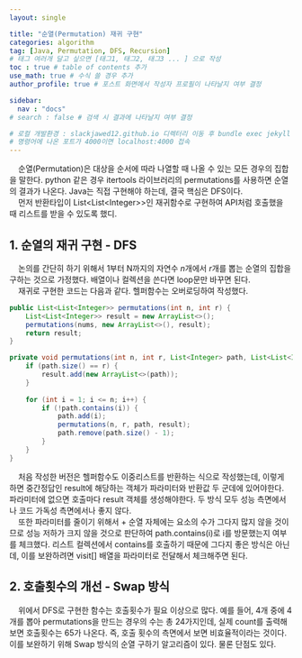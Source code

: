 ```yaml
---
layout: single

title: "순열(Permutation) 재귀 구현"
categories: algorithm
tag: [Java, Permutation, DFS, Recursion]
# 태그 여러개 달고 싶으면 [태그1, 태그2, 태그3 ... ] 으로 작성
toc : true # table of contents 추가
use_math: true # 수식 쓸 경우 추가
author_profile: true # 포스트 화면에서 작성자 프로필이 나타날지 여부 결정

sidebar:
  nav : "docs"
# search : false # 검색 시 결과에 나타날지 여부 결정

# 로컬 개발환경 : slackjawed12.github.io 디렉터리 이동 후 bundle exec jekyll serve 실행
# 명령어에 나온 포트가 4000이면 localhost:4000 접속
---
```


&nbsp; &nbsp; 순열(Permutation)은 대상을 순서에 따라 나열할 때 나올 수 있는 모든 경우의 집합을 말한다. python 같은 경우 itertools 라이브러리의 permutations를 사용하면 순열의 결과가 나온다. Java는 직접 구현해야 하는데, 결국 핵심은 DFS이다.  
&nbsp; &nbsp; 먼저 반환타입이 List<List<Integer\>>인 재귀함수로 구현하여 API처럼 호출했을 때 리스트를 받을 수 있도록 했디.

## 1. 순열의 재귀 구현 - DFS
&nbsp; &nbsp; 논의를 간단히 하기 위해서 1부터 N까지의 자연수 $n$개에서 $r$개를 뽑는 순열의 집합을 구하는 것으로 가정했다. 배열이나 컬렉션을 쓴다면 loop문만 바꾸면 된다.   
&nbsp; &nbsp; 재귀로 구현한 코드는 다음과 같다. 헬퍼함수는 오버로딩하여 작성했다.

```java
public List<List<Integer>> permutations(int n, int r) {
    List<List<Integer>> result = new ArrayList<>();
    permutations(nums, new ArrayList<>(), result);
    return result;
}

private void permutations(int n, int r, List<Integer> path, List<List<Integer>> result) {
    if (path.size() == r) {
        result.add(new ArrayList<>(path));
    }
        
    for (int i = 1; i <= n; i++) {
        if (!path.contains(i)) {
            path.add(i);
            permutations(n, r, path, result);
            path.remove(path.size() - 1);
        }
    }
}
```
&nbsp; &nbsp; 처음 작성한 버전은 헬퍼함수도 이중리스트를 반환하는 식으로 작성했는데, 이렇게 하면 중간정답인 result에 해당하는 객체가 파라미터와 반환값 두 군데에 있어야한다. 파라미터에 없으면 호출마다 result 객체를 생성해야한다. 두 방식 모두 성능 측면에서나 코드 가독성 측면에서나 좋지 않다.  
&nbsp; &nbsp; 또한 파라미터를 줄이기 위해서 + 순열 자체에는 요소의 수가 그다지 많지 않을 것이므로 성능 저하가 크지 않을 것으로 판단하여 path.contains(i)로 i를 방문했는지 여부를 체크했다. 리스트 컬렉션에서 contains를 호출하기 때문에 그다지 좋은 방식은 아닌데, 이를 보완하려면 visit[] 배열을 파라미터로 전달해서 체크해주면 된다.

## 2. 호출횟수의 개선 - Swap 방식
&nbsp; &nbsp; 위에서 DFS로 구현한 함수는 호출횟수가 필요 이상으로 많다. 예를 들어, 4개 중에 4개를 뽑아 permutations을 만드는 경우의 수는 총 24가지인데, 실제 count를 출력해보면 호출횟수는 65가 나온다. 즉, 호출 횟수의 측면에서 보면 비효율적이라는 것이다. 이를 보완하기 위해 Swap 방식의 순열 구하기 알고리즘이 있다. 물론 단점도 있다.
